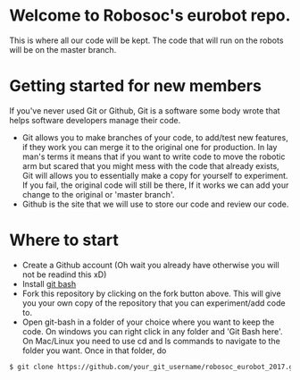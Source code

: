 # Welcome to Robosoc's eurobot repo.
This is where all our code will be kept. The code that will run on the robots will be on the master branch.

# Getting started for new members
If you've never used Git or Github, Git is a software some body wrote that helps software developers manage their code.
* Git allows you to make branches of your code, to add/test new features, if they work you can merge it to the original one for production. In lay man's terms it means that if you want to write code to move the robotic arm but scared that you might mess with the code that already exists, Git will allows you to essentially make a copy for yourself to experiment. If you fail, the original code will still be there, If it works we can add your change to the original or 'master branch'.
* Github is the site that we will use to store our code and review our code.

# Where to start
* Create a Github account (Oh wait you already have otherwise you will not be readind this xD)
* Install [git bash](https://git-for-windows.github.io/)
* Fork this repository by clicking on the fork button above. This will give you your own copy of the repository that you can experiment/add code to.
* Open git-bash in a folder of your choice where you want to keep the code. On windows you can right click in any folder and 'Git Bash here'. On Mac/Linux you need to use cd and ls commands to navigate to the folder you want. Once in that folder, do
```sh
$ git clone https://github.com/your_git_username/robosoc_eurobot_2017.git
```
